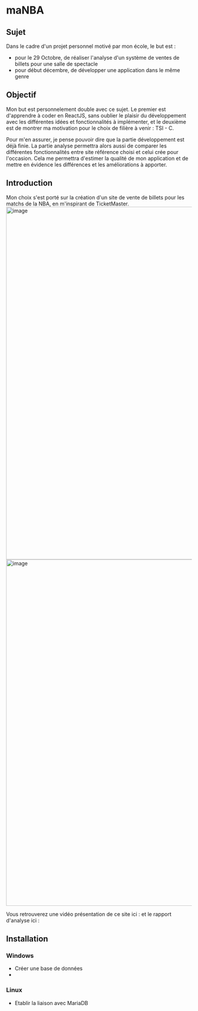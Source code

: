 # maNBA

## Sujet 

Dans le cadre d'un projet personnel motivé par mon école, le but est :
-  pour le 29 Octobre, de réaliser l'analyse d'un système de ventes de billets pour une salle de spectacle
-  pour début décembre, de développer une application dans le même genre

## Objectif 

Mon but est personnelement double avec ce sujet. Le premier est d'apprendre à coder en ReactJS, sans oublier le plaisir du développement avec les différentes idées et fonctionnalités à implémenter, et le deuxième est de montrer ma motivation pour le choix de filière à venir : TSI - C. 

Pour m'en assurer, je pense pouvoir dire que la partie développement est déjà finie. 
La partie analyse permettra alors aussi de comparer les différentes fonctionnalités entre site référence choisi et celui crée pour l'occasion. 
Cela me permettra d'estimer la qualité de mon application et de mettre en évidence les différences et les améliorations à apporter.

## Introduction 
Mon choix s'est porté sur la création d'un site de vente de billets pour les matchs de la NBA, en m'inspirant de TicketMaster.
<img width="956" alt="image" src="https://github.com/Matheoia/clone_ticketmastrer/assets/121936719/a2733f20-16be-4e8c-b694-256a8464dadb">
<img width="939" alt="image" src="https://github.com/Matheoia/clone_ticketmastrer/assets/121936719/abe25435-2d06-4354-a670-28c00f7764cb">

Vous retrouverez une vidéo présentation de ce site ici : 
et le rapport d'analyse ici : 

## Installation

### Windows

- Créer une base de données
- 

### Linux

- Etablir la liaison avec MariaDB




